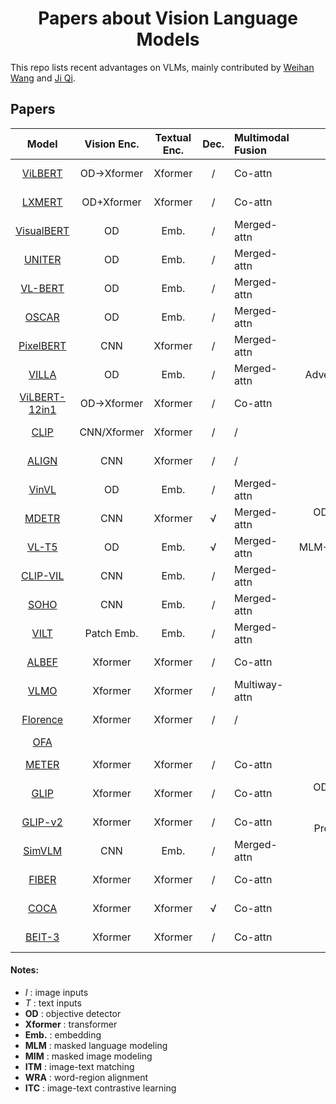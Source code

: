 # <center> Papers about Vision Language Models</center>

This repo lists recent advantages on VLMs, mainly contributed by [Weihan Wang](https://github.com/mactavish91) and [Ji Qi](https://github.com/qijimrc).

## Papers



|                                                                                  Model                                                                                  | Vision Enc. | Textual Enc. | Dec. | Multimodal Fusion |            Pretraining Objectives             |  Pretraining Dataset   | Published Year |   
|:-----------------------------------------------------------------------------------------------------------------------------------------------------------------------:|:-----------:|:------------:|:----:|:------------------|:---------------------------------------------:|:----------------------:|:--------------:|
|                                  [ViLBERT](https://proceedings.neurips.cc/paper/2019/file/c74d97b01eae257e44aa9d5bade97baf-Paper.pdf)                                   | OD->Xformer |   Xformer    |  /   | Co-attn           |                  MLM+ITM+MIM                  |          CC3M          |  2019 (NIPS)   |
|                                                               [LXMERT](https://arxiv.org/abs/1908.07490)                                                                | OD+Xformer  |   Xformer    |  /   | Co-attn           |                MLM+ITM+MIM+VQA                |      COCO+VG+VQA       |  2019 (Arxiv)  |
|                                                             [VisualBERT](https://arxiv.org/abs/1908.03557)                                                              |     OD      |     Emb.     |  /   | Merged-attn       |                    MLM+ITM                    |          COCO          |  2019 (Arxiv)  |
|                                                 [UNITER](https://link.springer.com/chapter/10.1007/978-3-030-58577-8_7)                                                 |     OD      |     Emb.     |  /   | Merged-attn       |                MLM+ITM+MIM+WRA                |    COCO+VG+CC3M+SBU    |  2020 (ECCV)   |
|                                                               [VL-BERT](https://arxiv.org/abs/1908.08530)                                                               |     OD      |     Emb.     |  /   | Merged-attn       |                    MLM+ITM                    |          CC3M          |  2020 (ICLR)   |
|                                                 [OSCAR](https://link.springer.com/chapter/10.1007/978-3-030-58577-8_8)                                                  |     OD      |     Emb.     |  /   | Merged-attn       |                    MLM+ITM                    |          4.1M          |  2020 (ECCV)   |
|                                                              [PixelBERT](https://arxiv.org/abs/2004.00849)                                                              |     CNN     |   Xformer    |  /   | Merged-attn       |                    MLM+ITM                    |        COCO+VG         |  2020 (Arxiv)  |
|                                 [VILLA](https://proceedings.neurips.cc/paper/2020/hash/49562478de4c54fafd4ec46fdb297de5-Abstract.html)                                  |     OD      |     Emb.     |  /   | Merged-attn       |       Adversarial Training+MLM+MIM+ITM        |    COCO+VG+CC3M+SBU    |  2020 (NIPS)   |
|      [ViLBERT-12in1](https://openaccess.thecvf.com/content_CVPR_2020/html/Lu_12-in-1_Multi-Task_Vision_and_Language_Representation_Learning_CVPR_2020_paper.html)       | OD->Xformer |   Xformer    |  /   | Co-attn           |                  Multi Tasks                  |     Multi Datasets     |  2020 (CVPR)   |
|                                                                [CLIP](https://arxiv.org/abs/2103.00020)                                                                 | CNN/Xformer |   Xformer    |  /   | /                 |                      ITC                      |          400M          |  2021 (ICML)   |
|                                                         [ALIGN](http://proceedings.mlr.press/v139/jia21b.html)                                                          |     CNN     |   Xformer    |  /   | /                 |                      ITC                      |         1800M          |  2021 (ICML)   |
|        [VinVL](https://openaccess.thecvf.com/content/CVPR2021/html/Zhang_VinVL_Revisiting_Visual_Representations_in_Vision-Language_Models_CVPR_2021_paper.html)        |     OD      |     Emb.     |  /   | Merged-attn       |                    MLM+ITM                    |   COCO+VG+OI+OBJ365    |  2021 (CVPR)   |
|      [MDETR](https://openaccess.thecvf.com/content/ICCV2021/html/Kamath_MDETR_-_Modulated_Detection_for_End-to-End_Multi-Modal_Understanding_ICCV_2021_paper.html)      |     CNN     |   Xformer    |  √   | Merged-attn       |   OD+Token Prediction+Contrastive Alignment   |     COCO+VG+Flickr     |  2021 (ICCV)   |
|                                                         [VL-T5](https://proceedings.mlr.press/v139/cho21a.html)                                                         |     OD      |     Emb.     |  √   | Merged-attn       |       MLM+ITM+VQA+Grounding+Captioning        |        COCO+VG         |  2021 (ICML)   |
|                                                              [CLIP-VIL](https://arxiv.org/abs/2107.06383)                                                               |     CNN     |     Emb.     |  /   | Merged-attn       |                  MLM+ITM+VQA                  |      COCO+VG+VQA       |  2021 (Arxiv)  |
| [SOHO](https://openaccess.thecvf.com/content/CVPR2021/html/Huang_Seeing_Out_of_the_Box_End-to-End_Pre-Training_for_Vision-Language_Representation_CVPR_2021_paper.html) |     CNN     |     Emb.     |  /   | Merged-attn       |                  MLM+ITM+MIM                  |        COCO+VG         |  2021 (CVPR)   |
|                                                         [VILT](https://proceedings.mlr.press/v139/kim21k.html)                                                          | Patch Emb.  |     Emb.     |  /   | Merged-attn       |                    MLM+ITM                    |    COCO+VG+CC3M+SBU    |  2021 (ICCV)   |
|                                 [ALBEF](https://proceedings.neurips.cc/paper/2021/hash/505259756244493872b7709a8a01b536-Abstract.html)                                  |   Xformer   |   Xformer    |  /   | Co-attn           |                  MLM+ITM+ITC                  |   COCO+VG+CC12M+SBU    |  2021 (NIPS)   |
|                                                                [VLMO](https://arxiv.org/abs/2111.02358)                                                                 |   Xformer   |   Xformer    |  /   | Multiway-attn     |                  MLM+ITM+ITC                  |        4M/1000M        |  2021 (Arxiv)  |
|                                                              [Florence](https://arxiv.org/abs/2111.11432)                                                               |   Xformer   |   Xformer    |  /   | /                 |                      ITC                      |          900M          |  2021 (Arxiv)  |
|                                                                 [OFA](https://arxiv.org/abs/2202.03052)                                                                 |||||
|    [METER](https://openaccess.thecvf.com/content/CVPR2022/html/Dou_An_Empirical_Study_of_Training_End-to-End_Vision-and-Language_Transformers_CVPR_2022_paper.html)     |   Xformer   |   Xformer    |  /   | Co-attn           |                    MLM+ITM                    |    COCO+VG+CC3M+SBU    |  2022 (CVPR)   |
|                        [GLIP](https://openaccess.thecvf.com/content/CVPR2022/html/Li_Grounded_Language-Image_Pre-Training_CVPR_2022_paper.html)                         |   Xformer   |   Xformer    |  /   | Co-attn           |   OD+Token Prediction+Contrastive Alignment   |  FourODs+GoldG+Cap24M  |  2022 (CVPR)   |
|                                                               [GLIP-v2](https://arxiv.org/abs/2206.05836)                                                               |   Xformer   |   Xformer    |  /   | Co-attn           | MLM+OD+Token Prediction+Contrastive Alignment |  FourODs+GoldG+Cap24M  |  2022 (NIPS)   |
|                                                               [SimVLM](https://arxiv.org/abs/2108.10904)                                                                |     CNN     |     Emb.     |  /   | Merged-attn       |                   PrefixLM                    |         1800M          |  2022 (ICLR)   |
|                                                                [FIBER](https://arxiv.org/abs/2206.07643)                                                                |   Xformer   |   Xformer    |  /   | Co-attn           |                  MLM+ITM+ITC                  |    COCO+VG+CC3M+SBU    |  2022 (Arxiv)  |
|                                                               [COCA](https://arxiv.org/abs/2205.01917v1)                                                                |   Xformer   |   Xformer    |  √   | Co-attn           |                ITC+Captioning                 |      JFT-3B+Align      |  2022 (Arxiv)  |
|                                                               [BEIT-3](https://arxiv.org/abs/2208.10442)                                                                |   Xformer   |   Xformer    |  /   | Co-attn           |                      MLM                      | COCO+VG+CC3M+CC12M+SBU |  2022 (Arxiv)  |

#### Notes:
 - *I*            : image inputs
 - *T*            : text inputs
 - **OD**         : objective detector
 - **Xformer**    : transformer
 - **Emb.**       : embedding
 - **MLM**        : masked language modeling
 - **MIM**        : masked image modeling
 - **ITM**        : image-text matching
 - **WRA**        : word-region alignment
 - **ITC**        : image-text contrastive learning
